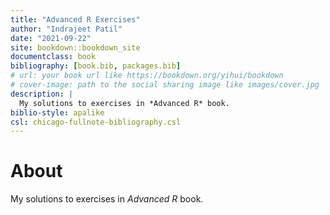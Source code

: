 ```yaml
--- 
title: "Advanced R Exercises"
author: "Indrajeet Patil"
date: "2021-09-22"
site: bookdown::bookdown_site
documentclass: book
bibliography: [book.bib, packages.bib]
# url: your book url like https://bookdown.org/yihui/bookdown
# cover-image: path to the social sharing image like images/cover.jpg
description: |
  My solutions to exercises in *Advanced R* book.
biblio-style: apalike
csl: chicago-fullnote-bibliography.csl
---
```


# About

My solutions to exercises in *Advanced R* book.
